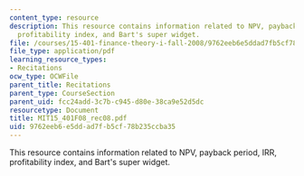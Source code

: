 ```yaml
---
content_type: resource
description: This resource contains information related to NPV, payback period, IRR,
  profitability index, and Bart's super widget.
file: /courses/15-401-finance-theory-i-fall-2008/9762eeb6e5ddad7fb5cf78b235ccba35_MIT15_401F08_rec08.pdf
file_type: application/pdf
learning_resource_types:
- Recitations
ocw_type: OCWFile
parent_title: Recitations
parent_type: CourseSection
parent_uid: fcc24add-3c7b-c945-d80e-38ca9e52d5dc
resourcetype: Document
title: MIT15_401F08_rec08.pdf
uid: 9762eeb6-e5dd-ad7f-b5cf-78b235ccba35
---
```

This resource contains information related to NPV, payback period, IRR, profitability index, and Bart's super widget.

